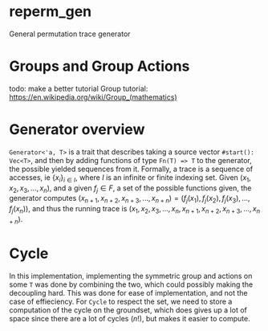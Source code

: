 # reperm_gen
General permutation trace generator

# Groups and Group Actions
todo: make a better tutorial
Group tutorial: https://en.wikipedia.org/wiki/Group_(mathematics)

# Generator overview
`Generator<'a, T>` is a trait that describes taking a source vector `#start(): Vec<T>`, and then by adding functions of type `Fn(T) => T` to the generator, the possible yielded sequences from it. Formally, a trace is a sequence of accesses, ie $\{x_i\}_{i \in I}$, where $`I`$ is an infinite or finite indexing set. Given $`(x_1, x_2, x_3, ..., x_n)`$, and a given $`f_j \in F`$, a set of the possible functions given,  the generator computes $`(x_{n + 1}, x_{n + 2}, x_{n + 3}, ..., x_{n + n}) = (f_j(x_1), f_j(x_2), f_j(x_3), ..., f_j(x_n))`$, and thus the running trace is $`(x_1, x_2, x_3, ..., x_n, x_{n + 1}, x_{n + 2}, x_{n + 3}, ..., x_{n + n})`$.

# Cycle
In this implementation, implementing the symmetric group and actions on some `T` was done by combining the two, which could possibly making the decoupling hard. This was done for ease of implementation, and not the case of effieciency. For `Cycle` to respect the set, we need to store a computation of the cycle on the groundset, which does gives up a lot of space since there are a lot of cycles ($`n!`$), but makes it easier to compute. 
